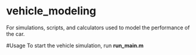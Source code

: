 # vehicle_modeling
For simulations, scripts, and calculators used to model the performance of the car. 

#Usage
To start the vehicle simulation, run **run_main.m**
